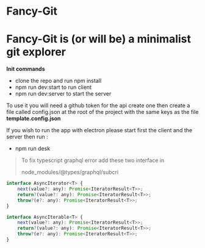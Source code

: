 # Fancy-Git

Fancy-Git is (or will be) a minimalist git explorer
=======================

**Init commands**

* clone the repo and run npm install
* npm run dev:start to run client
* npm run dev:server to start the server

To use it you will need a github token for the api create one then create a file called config.json at the root of the project with the same keys as the file **template.config.json**


If you wish to run the app with electron please start first the client and the server then run :

* npm run desk

>To fix typescript graphql error add these two interface in
>
>node_modules/@types/graphql/subcri

```javascript
interface AsyncIterator<T> {
    next(value?: any): Promise<IteratorResult<T>>;
    return?(value?: any): Promise<IteratorResult<T>>;
    throw?(e?: any): Promise<IteratorResult<T>>;
}

interface AsyncIterable<T> {
    next(value?: any): Promise<IteratorResult<T>>;
    return?(value?: any): Promise<IteratorResult<T>>;
    throw?(e?: any): Promise<IteratorResult<T>>;
}
```